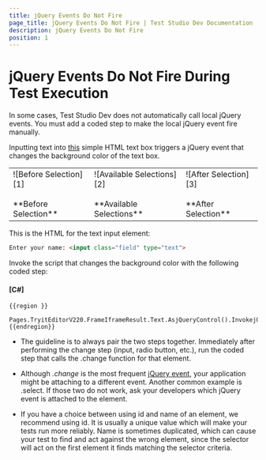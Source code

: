 ```yaml
---
title: jQuery Events Do Not Fire
page_title: jQuery Events Do Not Fire | Test Studio Dev Documentation
description: jQuery Events Do Not Fire
position: 1
---
```

# jQuery Events Do Not Fire During Test Execution 

In some cases, Test Studio Dev does not automatically call local jQuery events. You must add a coded step to make the local jQuery event fire manually.

Inputting text into <a href="http://www.w3schools.com/jquery/tryit.asp?filename=tryjquery_event_change" target="_blank">this</a> simple HTML text box triggers a jQuery event that changes the background color of the text box.

<table id="no-table">
	<tr>
		<td>![Before Selection][1] </br></br>**Before Selection**</td>
		<td>![Available Selections][2] </br></br>**Available Selections**</td>
		<td>![After Selection][3] </br></br>**After Selection**</td>
	</tr>
<table>

This is the HTML for the text input element:

```HTML
Enter your name: <input class="field" type="text">
```
Invoke the script that changes the background color with the following coded step:

#### __[C#]__

	{{region }}

	Pages.TryitEditorV220.FrameIframeResult.Text.AsjQueryControl().InvokejQueryEvent(ArtOfTest.WebAii.jQuery.jQueryControl.jQueryControlEvents.change);
	{{endregion}}

* The guideline is to always pair the two steps together. Immediately after performing the change step (input, radio button, etc.), run the coded step that calls the .change function for that element.

* Although *.change* is the most frequent <a href="http://api.jquery.com/category/events/" target="_blank">jQuery event</a>, your application might be attaching to a different event. Another common example is .select. If those two do not work, ask your developers which jQuery event is attached to the element.

* If you have a choice between using id and name of an element, we recommend using id. It is usually a unique value which will make your tests run more reliably. Name is sometimes duplicated, which can cause your test to find and act against the wrong element, since the selector will act on the first element it finds matching the selector criteria.

[1]: images/jQuery-events-do-not-fire/fig1.png
[2]: images/jQuery-events-do-not-fire/fig2.png
[3]: images/jQuery-events-do-not-fire/fig3.png
